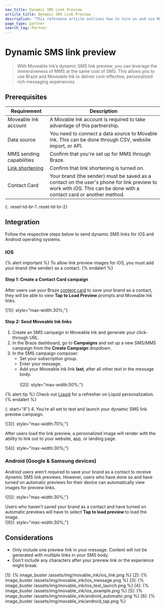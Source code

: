 ```yaml
---
nav_title: Dynamic SMS Link Preview
article_title: Dynamic SMS Link Preview
description: "This reference article outlines how to turn on and use Moveable Ink's SMS link preview feature."
page_type: partner
search_tag: Partner
---
```


# Dynamic SMS link preview

> With Moveable Ink’s dynamic SMS link preview, you can leverage the immersiveness of MMS at the same cost of SMS. This allows you to use Braze and Moveable Ink to deliver cost-effective, personalized rich messaging experiences.

## Prerequisites

| Requirement | Description |
| --- | --- |
| Moveable Ink account | A Movable Ink account is required to take advantage of this partnership. |
| Data source | You need to connect a data source to Movable Ink. This can be done through CSV, website import, or API. |
| MMS sending capabilities | Confirm that you're set up for MMS through Braze.
| [Link shortening]({{site.baseurl}}/user_guide/message_building_by_channel/sms/campaign/link_shortening/) | Confirm that link shortening is turned on. | 
| Contact Card | Your brand (the sender) must be saved as a contact on the user's phone for link preview to work with iOS. This can be done with a contact card or another method. |
{: .reset-td-br-1 .reset-td-br-2}

## Integration

Follow the respective steps below to send dynamic SMS links for iOS and Android operating systems.

### iOS

{% alert important %}
To allow link preview images for iOS, you must add your brand (the sender) as a contact.
{% endalert %}

#### Step 1: Create a Contact Card campaign

After users use your Braze [content card]({{site.baseurl}}/user_guide/message_building_by_channel/sms/mms/contact_card/) to save your brand as a contact, they will be able to view **Tap to Load Preview** prompts and Moveable Ink links.

![1]{: style="max-width:30%;"}

#### Step 2: Send Moveable Ink links

1. Create an SMS campaign in Moveable Ink and generate your click-through URL.
2. In the Braze dashboard, go to **Campaigns** and set up a new SMS/MMS campaign from the **Create Campaign** dropdown.
3. In the SMS campaign composer:
    - Set your subscription group.
    - Enter your message.
    - Add your Moveable Ink link **last**, after all other text in the message body. <br><br>![2]{: style="max-width:50%;"}

{% alert tip %}
Check out [Liquid]({{site.baseurl}}/user_guide/personalization_and_dynamic_content/liquid/using_liquid/) for a refresher on Liquid personalization.  
{% endalert %}

{: start="4"}
4. You’re all set to test and launch your dynamic SMS link preview campaign.

![3]{: style="max-width:70%;"}

After users load the link preview, a personalized image will render with the ability to link out to your website, app, or landing page.

![4]{: style="max-width:30%;"}

### Android (Google & Samsung devices)

Andriod users aren't required to save your brand as a contact to receive dynamic SMS link previews. However, users who have done so and have turned on automatic previews for their device can automatically view images for preview links.

![5]{: style="max-width:30%;"}

Users who haven't saved your brand as a contact and have turned on automatic previews will have to select **Tap to load preview** to load the image. <br>![6]{: style="max-width:30%;"}

## Considerations

- Only include one preview link in your message. Content will not be generated with multiple links in your SMS body. 
- Don't include any characters after your preview link or the experience might break.


[1]: {% image_buster /assets/img/movable_ink/ios_link.png %}
[2]: {% image_buster /assets/img/movable_ink/ios_message.png %}
[3]: {% image_buster /assets/img/movable_ink/ios_test_launch.png %}
[4]: {% image_buster /assets/img/movable_ink/ios_example.png %}
[5]: {% image_buster /assets/img/movable_ink/android_automatic.png %}
[6]: {% image_buster /assets/img/movable_ink/android_tap.png %}
